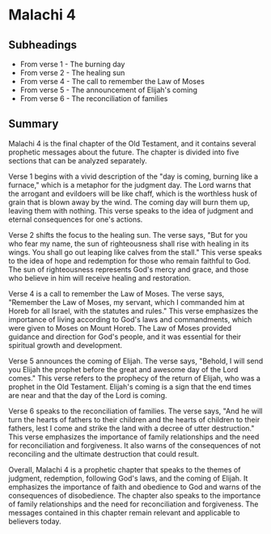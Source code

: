 # Malachi 4

## Subheadings

* From verse 1 - The burning day
* From verse 2 - The healing sun
* From verse 4 - The call to remember the Law of Moses
* From verse 5 - The announcement of Elijah's coming
* From verse 6 - The reconciliation of families

## Summary

Malachi 4 is the final chapter of the Old Testament, and it contains several prophetic messages about the future. The chapter is divided into five sections that can be analyzed separately.

Verse 1 begins with a vivid description of the "day is coming, burning like a furnace," which is a metaphor for the judgment day. The Lord warns that the arrogant and evildoers will be like chaff, which is the worthless husk of grain that is blown away by the wind. The coming day will burn them up, leaving them with nothing. This verse speaks to the idea of judgment and eternal consequences for one's actions.

Verse 2 shifts the focus to the healing sun. The verse says, "But for you who fear my name, the sun of righteousness shall rise with healing in its wings. You shall go out leaping like calves from the stall." This verse speaks to the idea of hope and redemption for those who remain faithful to God. The sun of righteousness represents God's mercy and grace, and those who believe in him will receive healing and restoration.

Verse 4 is a call to remember the Law of Moses. The verse says, "Remember the Law of Moses, my servant, which I commanded him at Horeb for all Israel, with the statutes and rules." This verse emphasizes the importance of living according to God's laws and commandments, which were given to Moses on Mount Horeb. The Law of Moses provided guidance and direction for God's people, and it was essential for their spiritual growth and development.

Verse 5 announces the coming of Elijah. The verse says, "Behold, I will send you Elijah the prophet before the great and awesome day of the Lord comes." This verse refers to the prophecy of the return of Elijah, who was a prophet in the Old Testament. Elijah's coming is a sign that the end times are near and that the day of the Lord is coming.

Verse 6 speaks to the reconciliation of families. The verse says, "And he will turn the hearts of fathers to their children and the hearts of children to their fathers, lest I come and strike the land with a decree of utter destruction." This verse emphasizes the importance of family relationships and the need for reconciliation and forgiveness. It also warns of the consequences of not reconciling and the ultimate destruction that could result.

Overall, Malachi 4 is a prophetic chapter that speaks to the themes of judgment, redemption, following God's laws, and the coming of Elijah. It emphasizes the importance of faith and obedience to God and warns of the consequences of disobedience. The chapter also speaks to the importance of family relationships and the need for reconciliation and forgiveness. The messages contained in this chapter remain relevant and applicable to believers today.